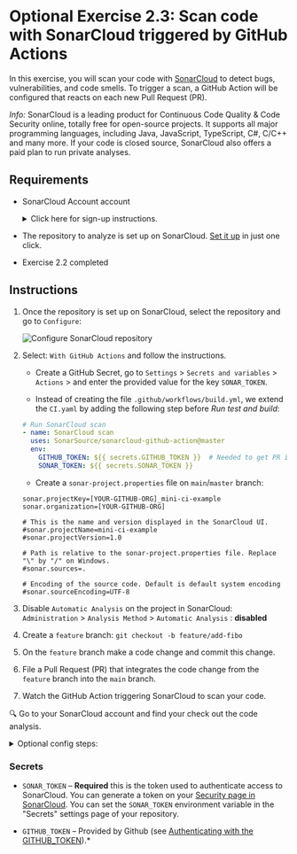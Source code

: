 # Optional Exercise 2.3: Scan code with SonarCloud triggered by GitHub Actions

In this exercise, you will scan your code with [SonarCloud](https://sonarcloud.io/) to detect bugs, vulnerabilities, and code smells. To trigger a scan, a GitHub Action will be configured that reacts on each new Pull Request (PR).

*Info:* SonarCloud is a leading product for Continuous Code Quality & Code Security online, totally free for open-source projects. It supports all major programming languages, including Java, JavaScript, TypeScript, C#, C/C++ and many more. If your code is closed source, SonarCloud also offers a paid plan to run private analyses.

## Requirements

* SonarCloud Account account

    <details><summary>Click here for sign-up instructions.</summary>
    <p>

    To sign up: https://sonarcloud.io/sessions/init/github

    </p>
    </details>

* The repository to analyze is set up on SonarCloud. [Set it up](https://sonarcloud.io/projects/create) in just one click.

* Exercise 2.2 completed

## Instructions

1. Once the repository is set up on SonarCloud, select the repository and go to `Configure`:

    ![Configure SonarCloud repository](./assets/configure.png)

1. Select: `With GitHub Actions` and follow the instructions.

    * Create a GitHub Secret, go to `Settings` > `Secrets and variables` > `Actions` > and enter the provided value for the key `SONAR_TOKEN`.

    * Instead of creating the file `.github/workflows/build.yml`, we extend the `CI.yaml` by adding the following step before *Run test and build*: 

    ```yaml
    # Run SonarCloud scan
    - name: SonarCloud scan
      uses: SonarSource/sonarcloud-github-action@master
      env:
        GITHUB_TOKEN: ${{ secrets.GITHUB_TOKEN }}  # Needed to get PR information, if any
        SONAR_TOKEN: ${{ secrets.SONAR_TOKEN }}
    ```

    * Create a `sonar-project.properties` file on `main`/`master` branch:
    
    ```
    sonar.projectKey=[YOUR-GITHUB-ORG]_mini-ci-example
    sonar.organization=[YOUR-GITHUB-ORG]

    # This is the name and version displayed in the SonarCloud UI.
    #sonar.projectName=mini-ci-example
    #sonar.projectVersion=1.0

    # Path is relative to the sonar-project.properties file. Replace "\" by "/" on Windows.
    #sonar.sources=.

    # Encoding of the source code. Default is default system encoding
    #sonar.sourceEncoding=UTF-8
    ```

1. Disable `Automatic Analysis` on the project in SonarCloud: `Administration` > `Analysis Method` > `Automatic Analysis` : **disabled**

1. Create a `feature` branch: `git checkout -b feature/add-fibo`

1. On the `feature` branch make a code change and commit this change. 

1. File a Pull Request (PR) that integrates the code change from the `feature` branch into the `main` branch. 

1. Watch the GitHub Action triggering SonarCloud to scan your code. 

:mag: Go to your SonarCloud account and find your check out the code analysis. 

<details><summary>Optional config steps:</summary>
<p>

* *Optional*: You can change the analysis base directory by using the optional input `projectBaseDir` like this:

    ```yaml
    uses: sonarsource/sonarcloud-github-action@v1.6
    with:
    projectBaseDir: my-custom-directory
    ```

* *Optional*: In case you need to add additional analysis parameters, you can use the `args` option shown below. More information about possible analysis parameters is found in the documentation [here](https://sonarcloud.io/documentation/analysis/analysis-parameters/).

    ```yaml
    - name: Analyze with SonarCloud
      uses: sonarsource/sonarcloud-github-action@v1.6
      with:
        projectBaseDir: my-custom-directory
        args: >
        -Dsonar.organization=my-organization
        -Dsonar.projectKey=my-projectkey
        -Dsonar.python.coverage.reportPaths=coverage.xml
        -Dsonar.sources=lib/
        -Dsonar.test.exclusions=tests/**
        -Dsonar.tests=tests/
        -Dsonar.verbose=true
    ```

* *Optional*: To add SonarCloud status to the README.md:
    1. Open your SonarCloud project
    1. Click **Get project badges** button
    1. Copy the badge link based on your selection on *Metric* and *Format*:

    ```
    [![Sonarcloud Status](https://sonarcloud.io/api/project_badges/measure?project=com.lapots.breed.judge:judge-rule-engine&metric=alert_status)](https://sonarcloud.io/dashboard?id=com.lapots.breed.judge:judge-rule-engine)
    ```
</p>
</details>

### Secrets

- `SONAR_TOKEN` – **Required** this is the token used to authenticate access to SonarCloud. You can generate a token on your [Security page in SonarCloud](https://sonarcloud.io/account/security/). You can set the `SONAR_TOKEN` environment variable in the "Secrets" settings page of your repository.

- `GITHUB_TOKEN` – Provided by Github (see [Authenticating with the GITHUB_TOKEN](https://help.github.com/en/actions/automating-your-workflow-with-github-actions/authenticating-with-the-github_token)).*


